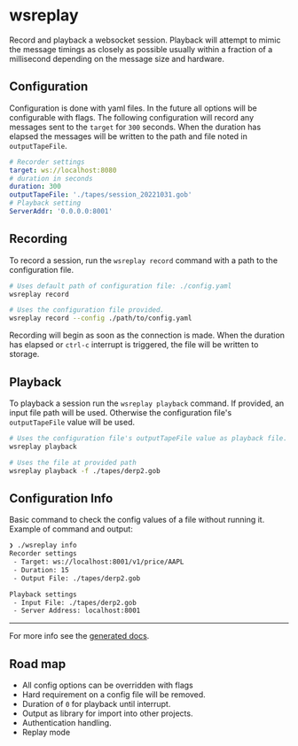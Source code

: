# wsreplay

Record and playback a websocket session. Playback will attempt to mimic the message timings as closely as possible usually within a fraction of a millisecond depending on the message size and hardware.

## Configuration

Configuration is done with yaml files. In the future all options will be configurable with flags. The following configuration will record any messages sent to the `target` for `300` seconds. When the duration has elapsed the messages will be written to the path and file noted in `outputTapeFile`.

```yaml
# Recorder settings
target: ws://localhost:8080
# duration in seconds
duration: 300
outputTapeFile: './tapes/session_20221031.gob'
# Playback setting
ServerAddr: '0.0.0.0:8001'
```

## Recording

To record a session, run the `wsreplay record` command with a path to the configuration file.

```sh
# Uses default path of configuration file: ./config.yaml
wsreplay record

# Uses the configuration file provided.
wsreplay record --config ./path/to/config.yaml
```

Recording will begin as soon as the connection is made. When the duration has elapsed or `ctrl-c` interrupt is triggered, the file will be written to storage.

## Playback

To playback a session run the `wsreplay playback` command. If provided, an input file path will be used. Otherwise the configuration file's `outputTapeFile` value will be used.

```sh
# Uses the configuration file's outputTapeFile value as playback file.
wsreplay playback

# Uses the file at provided path
wsreplay playback -f ./tapes/derp2.gob
```

## Configuration Info

Basic command to check the config values of a file without running it. Example of command and output:

```sh
❯ ./wsreplay info
Recorder settings
 - Target: ws://localhost:8001/v1/price/AAPL
 - Duration: 15
 - Output File: ./tapes/derp2.gob

Playback settings
 - Input File: ./tapes/derp2.gob
 - Server Address: localhost:8001
```

---

For more info see the [generated docs](./docs/wsreplay.md).


## Road map

- All config options can be overridden with flags
- Hard requirement on a config file will be removed.
- Duration of `0` for playback until interrupt.
- Output as library for import into other projects.
- Authentication handling.
- Replay mode
